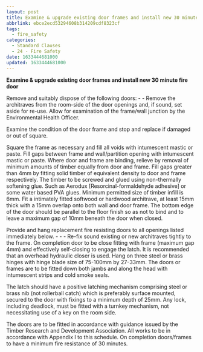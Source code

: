 ```yaml
---
layout: post
title: Examine & upgrade existing door frames and install new 30 minute fire door
abbrlink: ebce2ecd53294608b314209cdf8323cf
tags:
  - fire_safety
categories:
  - Standard Clauses
  - 24 - Fire Safety
date: 1633444681000
updated: 1633444681000
---
```


**Examine & upgrade existing door frames and install new 30 minute fire door**

Remove and suitably dispose of the following doors: - - Remove the architraves from the room-side of the door openings and, if sound, set aside for re-use. Allow for examination of the frame/wall junction by the Environmental Health Officer.

Examine the condition of the door frame and stop and replace if damaged or out of square.

Square the frame as necessary and fill all voids with intumescent mastic or paste. Fill gaps between frame and wall/partition opening with intumescent mastic or paste. Where door and frame are binding, relieve by removal of minimum amounts of timber equally from door and frame. Fill gaps greater than 4mm by fitting solid timber of equivalent density to door and frame respectively. The timber to be screwed and glued using non-thermally softening glue. Such as Aerodux \[Resorcinal-formaldehyde adhesive] or some water based PVA glues. Minimum permitted size of timber infill is 6mm. Fit a intimately fitted softwood or hardwood architrave, at least 15mm thick with a 15mm overlap onto both wall and door frame. The bottom edge of the door should be parallel to the floor finish so as not to bind and to leave a maximum gap of 10mm beneath the door when closed.

Provide and hang replacement fire resisting doors to all openings listed immediately below. - - - Re-fix sound existing or new architraves tightly to the frame. On completion door to be close fitting with frame (maximum gap 4mm) and effectively self-closing to engage the latch. It is recommended that an overhead hydraulic closer is used. Hang on three steel or brass hinges with hinge blade size of 75-100mm by 27-33mm. The doors or frames are to be fitted down both jambs and along the head with intumescent strips and cold smoke seals.

The latch should have a positive latching mechanism comprising steel or brass nib (not rollerball catch) which is preferably surface mounted, secured to the door with fixings to a minimum depth of 25mm. Any lock, including deadlock, must be fitted with a turnkey mechanism, not necessitating use of a key on the room side.

The doors are to be fitted in accordance with guidance issued by the Timber Research and Development Association. All works to be in accordance with Appendix I to this schedule. On completion doors/frames to have a minimum fire resistance of 30 minutes.

